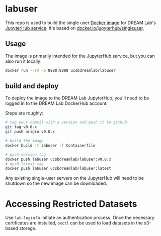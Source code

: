 # labuser

This repo is used to build the single user [Docker image](https://hub.docker.com/repository/docker/ucsbdreamlab/labuser/general) for DREAM Lab's [JupyterHub service](https://github.com/ucsb-dreamlab/dream-machine). It's based on [docker.io/jupyterhub/singleuser](https://registry.hub.docker.com/r/jupyterhub/singleuser).

## Usage

The image is primarily intended for the JupyterHub service, but you can also run it locally: 

```sh
docker run --rm -p 8888:8888 ucsbdreamlab/labuser
```

## build and deploy

To deploy the image to the DREAM Lab JupyterHub, you'll need to be logged in to the DREAM Lab DockerHub account.

Steps are roughly:

```sh
# tag your commit with a version and push it to github
git tag v0.0.x
git push origin v0.0.x

# build the image
docker build -t labuser -f Containerfile

# push version tag
docker push labuser ucsbdreamlab/labuser:v0.0.x
# push latest tag
docker push labuser ucsbdreamlab/labuser:latest
```

Any existing single-user servers on the JupyterHub will need to be shutdown so the new image can be downloaded.

# Accessing Restricted Datasets

Use `lab-login` to initiate an authentication process. Once the necessary certificates are installed, `oxctl` can be used to load datasets in the s3-based storage.